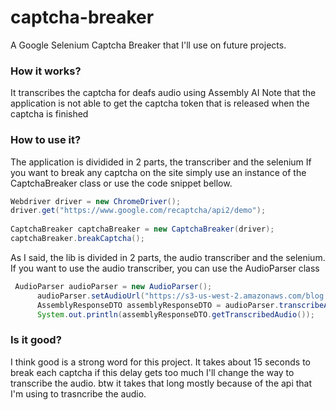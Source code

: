 # captcha-breaker
A Google Selenium Captcha Breaker that I'll use on future projects.

### How it works?
It transcribes the captcha for deafs audio using Assembly AI
Note that the application is not able to get the captcha token that is released when the captcha is 
finished

### How to use it?
The application is dividided in 2 parts, the transcriber and the selenium
If you want to break any captcha on the site simply use an instance of the CaptchaBreaker class
or use the code snippet bellow.
    
```java
Webdriver driver = new ChromeDriver();
driver.get("https://www.google.com/recaptcha/api2/demo"); 
 
CaptchaBreaker captchaBreaker = new CaptchaBreaker(driver); 
captchaBreaker.breakCaptcha();
```

As I said, the lib is divided in 2 parts, the audio transcriber and the selenium.
If you want to use the audio transcriber, you can use the AudioParser class

```java
 AudioParser audioParser = new AudioParser();
      audioParser.setAudioUrl("https://s3-us-west-2.amazonaws.com/blog.assemblyai.com/audio/8-7-2018-post/7510.mp3");
      AssemblyResponseDTO assemblyResponseDTO = audioParser.transcribeAudio();
      System.out.println(assemblyResponseDTO.getTranscribedAudio());
```

### Is it good?
I think good is a strong word for this project.
It takes about 15 seconds to break each captcha
if this delay gets too much I'll change the way to transcribe the audio.
btw it takes that long mostly because of the api that I'm using 
to trasncribe the audio.
